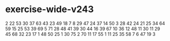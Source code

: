 # exercise-wide-v243
2
22
53
30
37
63
43
23
49
18
7
8
29
47
24
37
14
50
3
28
42
24
21
25
34
64
59
15
25
53
39
69
5
71
28
48
41
39
30
44
16
39
67
10
36
12
48
11
30
11
29
45
68
32
23
17
1
48
50
25
1
30
75
2
70
11
17
55
1
11
25
35
58
7
6
47
19
3

